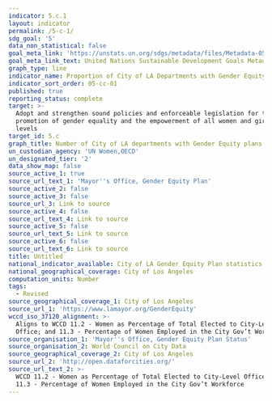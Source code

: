 ```yaml
---
indicator: 5.c.1
layout: indicator
permalink: /5-c-1/
sdg_goal: '5'
data_non_statistical: false
goal_meta_link: 'https://unstats.un.org/sdgs/metadata/files/Metadata-05-0c-01.pdf'
goal_meta_link_text: United Nations Sustainable Development Goals Metadata (pdf 634kB)
graph_type: line
indicator_name: Proportion of City of LA Departments with Gender Equity plans
indicator_sort_order: 05-cc-01
published: true
reporting_status: complete
target: >-
  Adopt and strengthen sound policies and enforceable legislation for the
  promotion of gender equality and the empowerment of all women and girls at all
  levels
target_id: 5.c
graph_title: Number of City of LA departments with Gender Equity plans
un_custodian_agency: 'UN Women,OECD'
un_designated_tier: '2'
data_show_map: false
source_active_1: true
source_url_text_1: 'Mayor''s Office, Gender Equity Plan'
source_active_2: false
source_active_3: false
source_url_3: Link to source
source_active_4: false
source_url_text_4: Link to source
source_active_5: false
source_url_text_5: Link to source
source_active_6: false
source_url_text_6: Link to source
title: Untitled
national_indicator_available: City of LA Gender Equity Plan statistics
national_geographical_coverage: City of Los Angeles
computation_units: Number
tags:
  - Revised
source_geographical_coverage_1: City of Los Angeles
source_url_1: 'https://www.lamayor.org/GenderEquity'
wccd_iso_37120_alignment: >-
  Aligns to WCCD 11.2 - Women as Percentage of Total Elected to City-Level
  Office; and 11.3 - Percentage of Women Employed in the City Gov’t Workforce
source_organisation_1: 'Mayor''s Office, Gender Equity Plan Status'
source_organisation_2: World Council on City Data
source_geographical_coverage_2: City of Los Angeles
source_url_2: 'http://open.dataforcities.org/'
source_url_text_2: >-
  WCCD 11.2 - Women as Percentage of Total Elected to City-Level Office; and
  11.3 - Percentage of Women Employed in the City Gov’t Workforce
---
```

